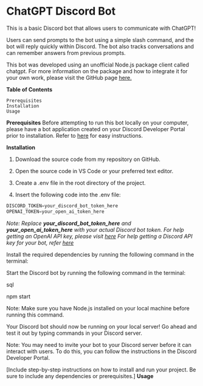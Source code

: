 # **ChatGPT Discord Bot**

This is a basic Discord bot that allows users to communicate with ChatGPT! 

Users can send prompts to the bot using a simple slash command, and the bot will reply quickly within Discord. The bot also tracks conversations and can remember answers from previous prompts.

This bot was developed using an unofficial Node.js package client called chatgpt. For more information on the package and how to integrate it for your own work, please visit the GitHub page [here.](https://github.com/transitive-bullshit/chatgpt-api)

**Table of Contents**
    
    Prerequisites
    Installation
    Usage

**Prerequisites**
Before attempting to run this bot locally on your computer, please have a bot application created on your Discord Developer Portal prior to installation. Refer to [here](https://discordjs.guide/preparations/setting-up-a-bot-application.html) for easy instructions.

**Installation**
1. Download the source code from my repository on GitHub.

2. Open the source code in VS Code or your preferred text editor.

3. Create a .env file in the root directory of the project.

4. Insert the following code into the .env file:

```javascript
DISCORD_TOKEN=your_discord_bot_token_here
OPENAI_TOKEN=your_open_ai_token_here
```

_Note: Replace **your_discord_bot_token_here** and **your_open_ai_token_here** with your actual Discord bot token. 
For help getting an OpenAI API key, please visit [here](https://help.openai.com/en/articles/4936850-where-do-i-find-my-secret-api-key)
For help getting a Discord API key for your bot, refer [here](https://docs.discordbotstudio.org/setting-up-dbs/finding-your-bot-token)_

Install the required dependencies by running the following command in the terminal:


Start the Discord bot by running the following command in the terminal:

sql

npm start

Note: Make sure you have Node.js installed on your local machine before running this command.

Your Discord bot should now be running on your local server! Go ahead and test it out by typing commands in your Discord server.

Note: You may need to invite your bot to your Discord server before it can interact with users. To do this, you can follow the instructions in the Discord Developer Portal.

[Include step-by-step instructions on how to install and run your project. Be sure to include any dependencies or prerequisites.]
**Usage**


